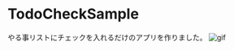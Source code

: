 # TodoCheckSample
やる事リストにチェックを入れるだけのアプリを作りました。
![gif](https://user-images.githubusercontent.com/60970645/128954421-a0ed6bea-eeda-4435-bbb6-9e5bc2063419.gif)
